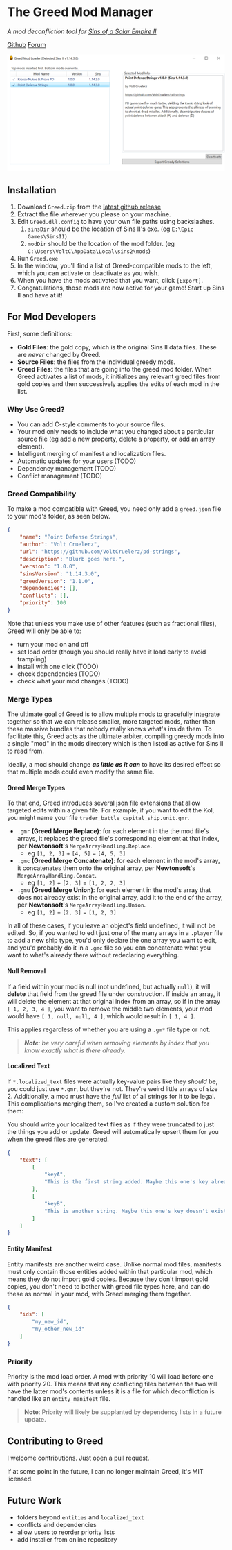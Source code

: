 # The Greed Mod Manager

_A mod deconfliction tool for [Sins of a Solar Empire II](https://www.sinsofasolarempire2.com/)_

[Github](https://github.com/VoltCruelerz/Greed) [Forum](https://forums.sinsofasolarempire2.com/522050/page/1)

![screenshot](assets/Screenshot.png)

## Installation

1. Download `Greed.zip` from the [latest github release](https://github.com/VoltCruelerz/Greed/releases)
2. Extract the file wherever you please on your machine.
3. Edit `Greed.dll.config` to have your own file paths using backslashes.
    1. `sinsDir` should be the location of Sins II's exe. (eg `E:\Epic Games\SinsII`)
    2. `modDir` should be the location of the mod folder. (eg `C:\Users\VoltC\AppData\Local\sins2\mods`)
4. Run `Greed.exe`
5. In the window, you'll find a list of Greed-compatible mods to the left, which you can activate or deactivate as you wish.
6. When you have the mods activated that you want, click `[Export]`.
7. Congratulations, those mods are now active for your game! Start up Sins II and have at it!

## For Mod Developers

First, some definitions:

- **Gold Files**: the gold copy, which is the original Sins II data files. These are _never_ changed by Greed.
- **Source Files**: the files from the individual greedy mods.
- **Greed Files**: the files that are going into the greed mod folder. When Greed activates a list of mods, it initializes any relevant greed files from gold copies and then successively applies the edits of each mod in the list.

### Why Use Greed?

- You can add C-style comments to your source files.
- Your mod only needs to include what you changed about a particular source file (eg add a new property, delete a property, or add an array element).
- Intelligent merging of manifest and localization files.
- Automatic updates for your users (TODO)
- Dependency management (TODO)
- Conflict management (TODO)

### Greed Compatibility

To make a mod compatible with Greed, you need only add a `greed.json` file to your mod's folder, as seen below.

```json
{
    "name": "Point Defense Strings",
    "author": "Volt Cruelerz",
    "url": "https://github.com/VoltCruelerz/pd-strings",
    "description": "Blurb goes here.",
    "version": "1.0.0",
    "sinsVersion": "1.14.3.0",
    "greedVersion": "1.1.0",
    "dependencies": [],
    "conflicts": [],
    "priority": 100
}
```

Note that unless you make use of other features (such as fractional files), Greed will only be able to:

- turn your mod on and off
- set load order (though you should really have it load early to avoid trampling)
- install with one click (TODO)
- check dependencies (TODO)
- check what your mod changes (TODO)

### Merge Types

The ultimate goal of Greed is to allow multiple mods to gracefully integrate together so that we can release smaller, more targeted mods, rather than these massive bundles that nobody really knows what's inside them. To facilitate this, Greed acts as the ultimate arbiter, compiling greedy mods into a single "mod" in the mods directory which is then listed as active for Sins II to read from.

Ideally, a mod should change **_as little as it can_** to have its desired effect so that multiple mods could even modify the same file.

#### Greed Merge Types

To that end, Greed introduces several json file extensions that allow targeted edits within a given file. For example, if you want to edit the Kol, you might name your file `trader_battle_capital_ship.unit.gmr`.

- `.gmr` **(Greed Merge Replace)**: for each element in the the mod file's arrays, it replaces the greed file's corresponding element at that index, per **Newtonsoft**'s `MergeArrayHandling.Replace`.
    - eg `[1, 2, 3]` + `[4, 5]` = `[4, 5, 3]`
- `.gmc` **(Greed Merge Concatenate)**: for each element in the mod's array, it concatenates them onto the original array, per **Newtonsoft**'s `MergeArrayHandling.Concat`.
    - eg `[1, 2]` + `[2, 3]` = `[1, 2, 2, 3]`
- `.gmu` **(Greed Merge Union)**: for each element in the mod's array that does not already exist in the original array, add it to the end of the array, per **Newtonsoft**'s `MergeArrayHandling.Union`.
    - eg `[1, 2]` + `[2, 3]` = `[1, 2, 3]`

In all of these cases, if you leave an object's field undefined, it will not be edited. So, if you wanted to edit just one of the many arrays in a `.player` file to add a new ship type, you'd only declare the one array you want to edit, and you'd probably do it in a `.gmc` file so you can concatenate what you want to what's already there without redeclaring everything.

#### Null Removal

If a field within your mod is null (not undefined, but actually `null`), it will **delete** that field from the greed file under construction. If inside an array, it will delete the element at that original index from an array, so if in the array `[ 1, 2, 3, 4 ]`, you want to remove the middle two elements, your mod would have `[ 1, null, null, 4 ]`, which would result in `[ 1, 4 ]`.

This applies regardless of whether you are using a `.gm*` file type or not.

> _**Note**: be very careful when removing elements by index that you know _exactly_ what is there already._

#### Localized Text

If `*.localized_text` files were actually key-value pairs like they _should_ be, you could just use `*.gmr`, but they're not. They're weird little arrays of size 2. Additionally, a mod must have the _full_ list of all strings for it to be legal. This complications merging them, so I've created a custom solution for them:

You should write your localized text files as if they were truncated to just the things you add or update. Greed will automatically upsert them for you when the greed files are generated.

```json
{
    "text": [
        [
            "keyA",
            "This is the first string added. Maybe this one's key already exists, and I'm overriding."
        ],
        [
            "keyB",
            "This is another string. Maybe this one's key doesn't exist yet, so it's new."
        ]
    ]
}
```

#### Entity Manifest

Entity manifests are another weird case. Unlike normal mod files, manifests must only contain those entities added within that particular mod, which means they do not import gold copies. Because they don't import gold copies, you don't need to bother with greed file types here, and can do these as normal in your mod, with Greed merging them together.

```json
{
    "ids": [
        "my_new_id",
        "my_other_new_id"
    ]
}

```

### Priority

Priority is the mod load order. A mod with priority 10 will load before one with priority 20. This means that any conflicting files between the two will have the latter mod's contents unless it is a file for which deconfliction is handled like an `entity_manifest` file.

> **Note**: Priority will likely be supplanted by dependency lists in a future update.

## Contributing to Greed

I welcome contributions. Just open a pull request.

If at some point in the future, I can no longer maintain Greed, it's MIT licensed.

## Future Work

- folders beyond `entities` and `localized_text`
- conflicts and dependencies
- allow users to reorder priority lists
- add installer from online repository
